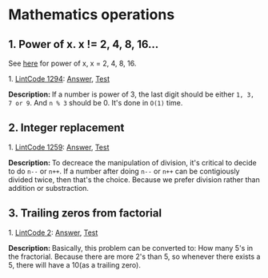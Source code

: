 # Mathematics operations
## 1. Power of x. x != 2, 4, 8, 16...
See [here](https://github.com/Tony-Hu/ShuaTi-Online.Judge.Problems.Solving/tree/master/src/main/java/bitOperation#4-power-of-x-x--2-4-8-16) for power of x, x = 2, 4, 8, 16.
<div>
    <p>
        1. 
        <a href="https://www.lintcode.com/problem/power-of-three/description">LintCode 1294</a>:  
        <a href="https://github.com/Tony-Hu/ShuaTi-Online.Judge.Problems.Solving/blob/master/src/main/java/mathmatics/LintCode1294.java">Answer</a>, 
        <a href="https://github.com/Tony-Hu/ShuaTi-Online.Judge.Problems.Solving/blob/master/src/test/java/mathmatics/LintCode1294Test.java">Test</a>
    </p>
    <p><b>Description: </b>If a number is power of 3, the last digit should be either <code>1, 3, 7 or 9</code>. And <code>n % 3</code> should be 0. It's done in <code>O(1)</code> time.</p>
</div>

## 2. Integer replacement
<div>
    <p>
        1. 
        <a href="https://www.lintcode.com/problem/integer-replacement/description">LintCode 1259</a>:  
        <a href="https://github.com/Tony-Hu/ShuaTi-Online.Judge.Problems.Solving/blob/master/src/main/java/mathmatics/LintCode1259.java">Answer</a>, 
        <a href="https://github.com/Tony-Hu/ShuaTi-Online.Judge.Problems.Solving/blob/master/src/test/java/mathmatics/LintCode1259Test.java">Test</a>
    </p>
    <p><b>Description: </b>To decreace the manipulation of division, it's critical to decide to do <code>n--</code> or <code>n++</code>. If a number after doing <code>n--</code> or <code>n++</code> can be contigiously divided twice, then that's the  choice. Because we prefer division rather than addition or substraction.</p>
</div>

## 3. Trailing zeros from factorial
<div>
    <p>
        1. 
        <a href="https://www.lintcode.com/problem/trailing-zeros/description">LintCode 2</a>:  
        <a href="https://github.com/Tony-Hu/ShuaTi-Online.Judge.Problems.Solving/blob/master/src/main/java/mathmatics/LintCode2.java">Answer</a>, 
        <a href="https://github.com/Tony-Hu/ShuaTi-Online.Judge.Problems.Solving/blob/master/src/test/java/mathmatics/LintCode2Test.java">Test</a>
    </p>
    <p><b>Description: </b>Basically, this problem can be converted to: How many 5's in the fractorial. Because there are more 2's than 5, so whenever there exists a 5, there will have a 10(as a trailing zero).</p>
</div>